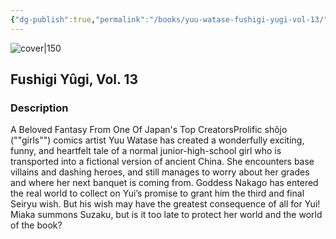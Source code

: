 ```yaml
---
{"dg-publish":true,"permalink":"/books/yuu-watase-fushigi-yugi-vol-13/","title":"\"Fushigi Yûgi, Vol. 13\"","tags":["manga","romance","Fantasy"]}
---
```




![cover|150](http://books.google.com/books/content?id=cxXfuZheqkUC&printsec=frontcover&img=1&zoom=1&source=gbs_api)

## Fushigi Yûgi, Vol. 13

### Description

A Beloved Fantasy From One Of Japan's Top CreatorsProlific shôjo (""girls"") comics artist Yuu Watase has created a wonderfully exciting, funny, and heartfelt tale of a normal junior-high-school girl who is transported into a fictional version of ancient China. She encounters base villains and dashing heroes, and still manages to worry about her grades and where her next banquet is coming from. Goddess Nakago has entered the real world to collect on Yui’s promise to grant him the third and final Seiryu wish. But his wish may have the greatest consequence of all for Yui! Miaka summons Suzaku, but is it too late to protect her world and the world of the book?
```
